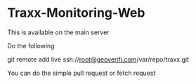 # Traxx-Monitoring-Web
This is available on the main server

Do the following

git remote add live  ssh://root@geoverifi.com/var/repo/traxx.git

You can do the simple pull request or fetch request
